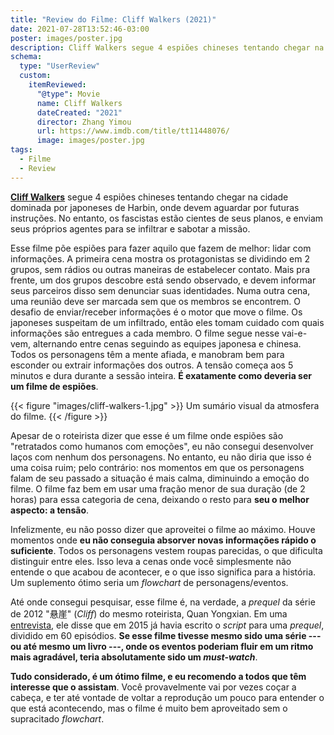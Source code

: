 ```yaml
---
title: "Review do Filme: Cliff Walkers (2021)"
date: 2021-07-28T13:52:46-03:00
poster: images/poster.jpg
description: Cliff Walkers segue 4 espiões chineses tentando chegar na cidade dominada por japoneses de Harbin, onde devem aguardar por futuras instruções. No entanto, os fascistas estão cientes de seus planos.
schema:
  type: "UserReview"
  custom:
    itemReviewed:
      "@type": Movie
      name: Cliff Walkers
      dateCreated: "2021"
      director: Zhang Yimou
      url: https://www.imdb.com/title/tt11448076/
      image: images/poster.jpg
tags:
  - Filme
  - Review
---
```


**[Cliff Walkers](https://www.themoviedb.org/movie/639557-impasse)** segue 4 espiões chineses tentando chegar na cidade dominada por japoneses de Harbin, onde devem aguardar por futuras instruções. No entanto, os fascistas estão cientes de seus planos, e enviam seus próprios agentes para se infiltrar e sabotar a missão.

Esse filme põe espiões para fazer aquilo que fazem de melhor: lidar com informações. A primeira cena mostra os protagonistas se dividindo em 2 grupos, sem rádios ou outras maneiras de estabelecer contato. Mais pra frente, um dos grupos descobre está sendo observado, e devem informar seus parceiros disso sem denunciar suas identidades. Numa outra cena, uma reunião deve ser marcada sem que os membros se encontrem. O desafio de enviar/receber informações é o motor que move o filme. Os japoneses suspeitam de um infiltrado, então eles tomam cuidado com quais informações são entregues a cada membro. O filme segue nesse vai-e-vem, alternando entre cenas seguindo as equipes japonesa e chinesa. Todos os personagens têm a mente afiada, e manobram bem para esconder ou extrair informações dos outros. A tensão começa aos 5 minutos e dura durante a sessão inteira. **É exatamente como deveria ser um filme de espiões**.

{{< figure "images/cliff-walkers-1.jpg" >}}
  Um sumário visual da atmosfera do filme.
{{< /figure >}}

Apesar de o roteirista dizer que esse é um filme onde espiões são "retratados como humanos com emoções", eu não consegui desenvolver laços com nenhum dos personagens. No entanto, eu não diria que isso é uma coisa ruim; pelo contrário: nos momentos em que os personagens falam de seu passado a situação é mais calma, diminuindo a emoção do filme. O filme faz bem em usar uma fração menor de sua duração (de 2 horas) para essa categoria de cena, deixando o resto para **seu o melhor aspecto: a tensão**.

Infelizmente, eu não posso dizer que aproveitei o filme ao máximo. Houve momentos onde **eu não conseguia absorver novas informações rápido o suficiente**. Todos os personagens vestem roupas parecidas, o que dificulta distinguir entre eles. Isso leva a cenas onde você simplesmente não entende o que acabou de acontecer, e o que isso significa para a história. Um suplemento ótimo seria um *flowchart* de personagens/eventos.

Até onde consegui pesquisar, esse filme é, na verdade, a *prequel* da série de 2012 "悬崖" (*Cliff*) do mesmo roteirista, Quan Yongxian. Em uma [entrevista](https://inf.news/entertainment/bd5332246260958e06dc8ead644ec3da.html), ele disse que em 2015 já havia escrito o *script* para uma *prequel*, dividido em 60 episódios. **Se esse filme tivesse mesmo sido uma série --- ou até mesmo um livro ---, onde os eventos poderiam fluir em um ritmo mais agradável, teria absolutamente sido um *must-watch***.

**Tudo considerado, é um ótimo filme, e eu recomendo a todos que têm interesse que o assistam**. Você provavelmente vai por vezes coçar a cabeça, e ter até vontade de voltar a reprodução um pouco para entender o que está acontecendo, mas o filme é muito bem aproveitado sem o supracitado *flowchart*.